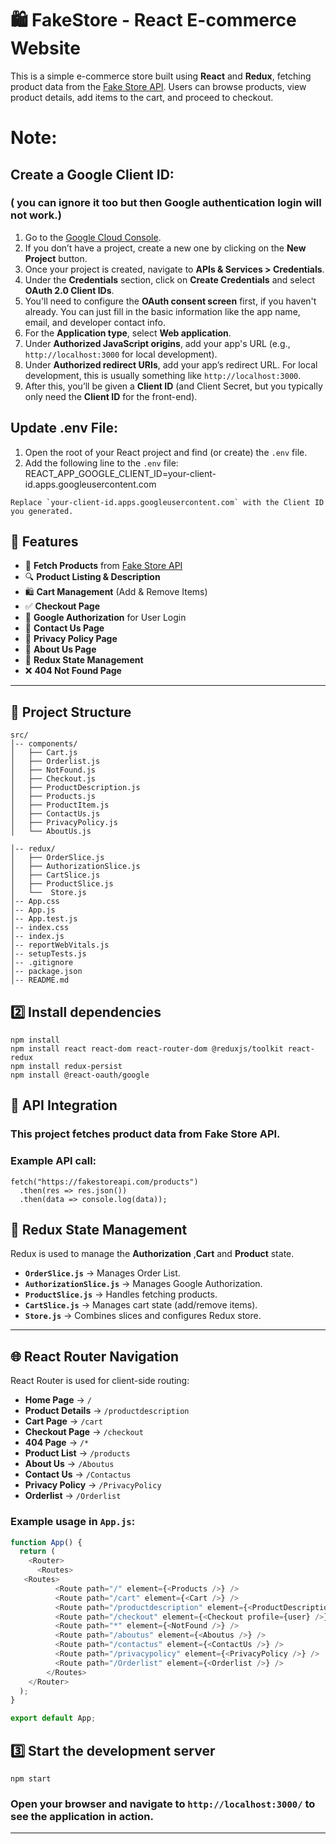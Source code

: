 # 🛍️ FakeStore - React E-commerce Website

This is a simple e-commerce store built using **React** and **Redux**, fetching product data from the [Fake Store API](https://fakestoreapi.com/products). Users can browse products, view product details, add items to the cart, and proceed to checkout.
# Note:
## Create a Google Client ID:
### ( you can ignore it too but then Google authentication login will not work.)

1. Go to the [Google Cloud Console](https://console.cloud.google.com/).
2. If you don’t have a project, create a new one by clicking on the **New Project** button.
3. Once your project is created, navigate to **APIs & Services > Credentials**.
4. Under the **Credentials** section, click on **Create Credentials** and select **OAuth 2.0 Client IDs**.
5. You'll need to configure the **OAuth consent screen** first, if you haven't already. You can just fill in the basic information like the app name, email, and developer contact info.
6. For the **Application type**, select **Web application**.
7. Under **Authorized JavaScript origins**, add your app's URL (e.g., `http://localhost:3000` for local development).
8. Under **Authorized redirect URIs**, add your app’s redirect URL. For local development, this is usually something like `http://localhost:3000`.
9. After this, you’ll be given a **Client ID** (and Client Secret, but you typically only need the **Client ID** for the front-end).

## Update .env File:

1. Open the root of your React project and find (or create) the `.env` file.
2. Add the following line to the `.env` file:
REACT_APP_GOOGLE_CLIENT_ID=your-client-id.apps.googleusercontent.com
```
Replace `your-client-id.apps.googleusercontent.com` with the Client ID you generated.
```
## 🚀 Features

- 🛒 **Fetch Products** from [Fake Store API](https://fakestoreapi.com/products)  
- 🔍 **Product Listing & Description**  
- 🛍 **Cart Management** (Add & Remove Items)  
- ✅ **Checkout Page**  
- 🛂 **Google Authorization** for User Login  
- 📜 **Contact Us Page**  
- 📜 **Privacy Policy Page**  
- 📜 **About Us Page**  
- 🎯 **Redux State Management**  
- ❌ **404 Not Found Page**  
---

## 📁 Project Structure

```
src/
│-- components/
│   ├── Cart.js
│   ├── Orderlist.js
│   ├── NotFound.js
│   ├── Checkout.js
│   ├── ProductDescription.js
│   ├── Products.js
│   ├── ProductItem.js
│   ├── ContactUs.js
│   ├── PrivacyPolicy.js
│   └── AboutUs.js

│-- redux/
│   ├── OrderSlice.js
│   ├── AuthorizationSlice.js
│   ├── CartSlice.js
│   ├── ProductSlice.js
│   └──  Store.js
│-- App.css
│-- App.js
│-- App.test.js
│-- index.css
│-- index.js
│-- reportWebVitals.js
│-- setupTests.js
│-- .gitignore
│-- package.json
│-- README.md
```
## 2️⃣ Install dependencies
```
npm install
npm install react react-dom react-router-dom @reduxjs/toolkit react-redux
npm install redux-persist
npm install @react-oauth/google
```
## 🔌 API Integration
### This project fetches product data from Fake Store API.
### Example API call:
```
fetch("https://fakestoreapi.com/products")
  .then(res => res.json())
  .then(data => console.log(data));
```
## 📂 Redux State Management

Redux is used to manage the **Authorization** ,**Cart** and **Product** state.

- **`OrderSlice.js`** → Manages Order List.  
- **`AuthorizationSlice.js`** → Manages Google Authorization.  
- **`ProductSlice.js`** → Handles fetching products.  
- **`CartSlice.js`** → Manages cart state (add/remove items).  
- **`Store.js`** → Combines slices and configures Redux store.  

---

## 🌐 React Router Navigation

React Router is used for client-side routing:

- **Home Page** → `/`
- **Product Details** → `/productdescription`
- **Cart Page** → `/cart`
- **Checkout Page** → `/checkout`
- **404 Page** → `/*`
- **Product List** → `/products`
- **About Us** → `/Aboutus`
- **Contact Us** → `/Contactus`
- **Privacy Policy** → `/PrivacyPolicy`
- **Orderlist** → `/Orderlist`

### Example usage in `App.js`:

```js
function App() {
  return (
    <Router>
      <Routes>
   <Routes>
          <Route path="/" element={<Products />} />
          <Route path="/cart" element={<Cart />} />
          <Route path="/productdescription" element={<ProductDescription />} />
          <Route path="/checkout" element={<Checkout profile={user} />} />
          <Route path="*" element={<NotFound />} />
          <Route path="/aboutus" element={<Aboutus />} />
          <Route path="/contactus" element={<ContactUs />} />
          <Route path="/privacypolicy" element={<PrivacyPolicy />} />
          <Route path="/Orderlist" element={<Orderlist />} />
        </Routes>
    </Router>
  );
}

export default App;
``` 

## 3️⃣ Start the development server
```
npm start
```
### Open your browser and navigate to `http://localhost:3000/` to see the application in action.
---
